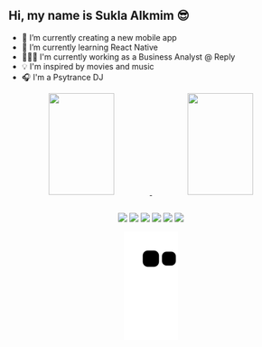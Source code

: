 ## Hi, my name is Sukla Alkmim 😎

- 🔭 I’m currently creating a new mobile app
- 🌱 I’m currently learning React Native
- 👨🏻‍💻 I'm currently working as a Business Analyst @ Reply
- 💡 I'm inspired by movies and music
- 🎧 I'm a Psytrance DJ

<div align="center">
  <a href="https://github.com/suklaalkmim">
  <img width="48%" height="180em" src="https://github-readme-stats.vercel.app/api?username=suklaalkmim&show_icons=true&theme=dracula&include_all_commits=true&count_private=true"/>
  <img width="48%" height="180em" src="https://github-readme-stats.vercel.app/api/top-langs/?username=rafaballerini&layout=compact&langs_count=7&theme=dracula"/>
</div>

  ##
 
<div align="center"> 
  <a href = "mailto:sukla.alkmim@gmail.com"><img src="https://img.shields.io/badge/-Gmail-%23333?style=for-the-badge&logo=gmail&logoColor=white" target="_blank"></a>
  <a href="https://instagram.com/sunblastmusic" target="_blank"><img src="https://img.shields.io/badge/-Instagram-%23E4405F?style=for-the-badge&logo=instagram&logoColor=white" target="_blank"></a>
  <a href="https://www.linkedin.com/in/sukla-alkmim-aa08b845/" target="_blank"><img src="https://img.shields.io/badge/-LinkedIn-%230077B5?style=for-the-badge&logo=linkedin&logoColor=white" target="_blank"></a> 
  <a href="https://twitter.com/sunblastmusic" target="_blank"><img src="https://img.shields.io/badge/Twitter-1DA1F2?style=for-the-badge&logo=twitter&logoColor=white" target="_blank"></a>
  <a href="https://soundcloud.com/sunblastmusic" targ="_blank"><img src="https://img.shields.io/badge/SoundCloud-FF3300?style=for-the-badge&logo=soundcloud&logoColor=white" target="_blank"></a>
 	<a href="https://www.twitch.tv/sunblastmusic" target="_blank"><img src="https://img.shields.io/badge/Twitch-9146FF?style=for-the-badge&logo=twitch&logoColor=white" target="_blank"></a>

  ![Snake animation](https://github.com/suklaalkmim/suklaalkmim/blob/output/github-contribution-grid-snake.svg)
 
</div>
